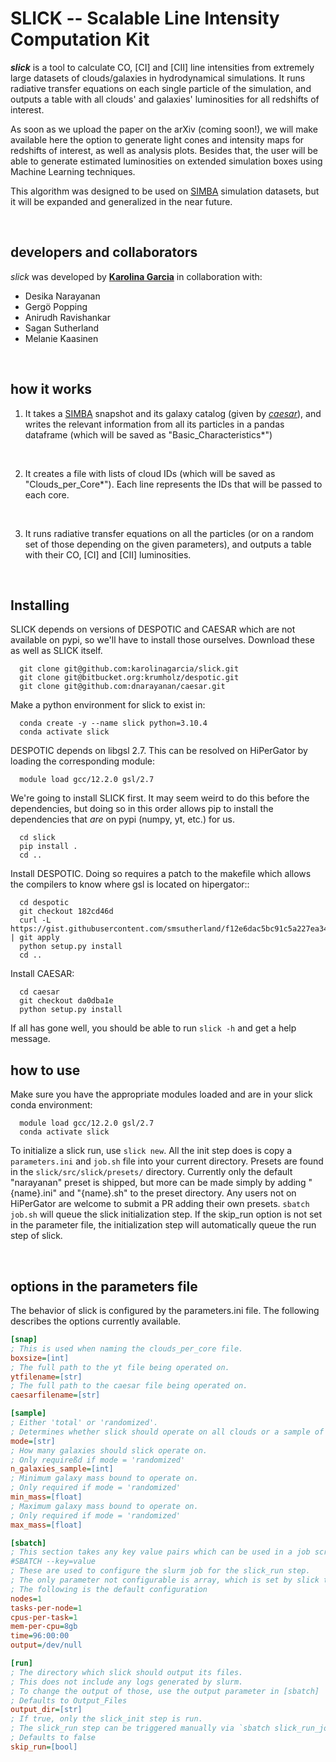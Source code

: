 # SLICK -- Scalable Line Intensity Computation Kit

**_slick_** is a tool to calculate CO, [CI] and [CII] line intensities from extremely large datasets of clouds/galaxies in hydrodynamical simulations. It runs radiative transfer equations on each single particle of the simulation, and outputs a table with all clouds' and galaxies' luminosities for all redshifts of interest.

As soon as we upload the paper on the arXiv (coming soon!), we will make available here the option to generate light cones and intensity maps for redshifts of interest, as well as analysis plots. Besides that, the user will be able to generate estimated luminosities on extended simulation boxes using Machine Learning techniques.

This algorithm was designed to be used on [SIMBA](http://simba.roe.ac.uk/) simulation datasets, but it will be expanded and generalized in the near future.

<br>

## developers and collaborators

*slick* was developed by **[Karolina Garcia](https://karolinagarcia.github.io/)** in collaboration with:
- Desika Narayanan
- Gergö Popping
- Anirudh Ravishankar
- Sagan Sutherland
- Melanie Kaasinen

<br>

## how it works

1) It takes a [SIMBA](http://simba.roe.ac.uk/) snapshot and its galaxy catalog (given by *[caesar](https://caesar.readthedocs.io/en/latest/)*), and writes the relevant information from all its particles in a pandas dataframe (which will be saved as "Basic_Characteristics*")

<br>

2) It creates a file with lists of cloud IDs (which will be saved as "Clouds_per_Core*"). Each line represents the IDs that will be passed to each core.

<br>

3) It runs radiative transfer equations on all the particles (or on a random set of those depending on the given parameters), and outputs a table with their CO, [CI] and [CII] luminosities.

<br>

## Installing

SLICK depends on versions of DESPOTIC and CAESAR which are not available on pypi, so we'll have to install those ourselves.
Download these as well as SLICK itself.
```
  git clone git@github.com:karolinagarcia/slick.git
  git clone git@bitbucket.org:krumholz/despotic.git
  git clone git@github.com:dnarayanan/caesar.git
```

Make a python environment for slick to exist in:
```
  conda create -y --name slick python=3.10.4
  conda activate slick
```

DESPOTIC depends on libgsl 2.7. 
This can be resolved on HiPerGator by loading the corresponding module:
```
  module load gcc/12.2.0 gsl/2.7
```

We're going to install SLICK first.
It may seem weird to do this before the dependencies, but doing so in this order allows pip to install the dependencies that *are* on pypi (numpy, yt, etc.) for us.
```
  cd slick
  pip install .
  cd ..
```

Install DESPOTIC.
Doing so requires a patch to the makefile which allows the compilers to know where gsl is located on hipergator::
```
  cd despotic
  git checkout 182cd46d
  curl -L https://gist.githubusercontent.com/smsutherland/f12e6dac5bc91c5a227ea349dcce9098/raw/ | git apply
  python setup.py install
  cd ..
```

Install CAESAR:
```
  cd caesar
  git checkout da0dba1e
  python setup.py install
```

If all has gone well, you should be able to run ``slick -h`` and get a help message.


## how to use

Make sure you have the appropriate modules loaded and are in your slick conda environment:
```
  module load gcc/12.2.0 gsl/2.7
  conda activate slick
```

To initialize a slick run, use ``slick new``.
All the init step does is copy a ``parameters.ini`` and ``job.sh`` file into your current directory.
Presets are found in the ``slick/src/slick/presets/`` directory.
Currently only the default "narayanan" preset is shipped, but more can be made simply by adding "{name}.ini" and "{name}.sh" to the preset directory.
Any users not on HiPerGator are welcome to submit a PR adding their own presets.
``sbatch job.sh`` will queue the slick initialization step.
If the skip_run option is not set in the parameter file, the initialization step will automatically queue the run step of slick.

<br>

## options in the parameters file

The behavior of slick is configured by the parameters.ini file. The following describes the options currently available.
```ini
[snap]
; This is used when naming the clouds_per_core file.
boxsize=[int]
; The full path to the yt file being operated on.
ytfilename=[str]
; The full path to the caesar file being operated on.
caesarfilename=[str]

[sample]
; Either 'total' or 'randomized'.
; Determines whether slick should operate on all clouds or a sample of clouds.
mode=[str]
; How many galaxies should slick operate on.
; Only requireßd if mode = 'randomized'
n_galaxies_sample=[int]
; Minimum galaxy mass bound to operate on.
; Only required if mode = 'randomized'
min_mass=[float]
; Maximum galaxy mass bound to operate on.
; Only required if mode = 'randomized'
max_mass=[float]

[sbatch]
; This section takes any key value pairs which can be used in a job script as 
#SBATCH --key=value
; These are used to configure the slurm job for the slick_run step.
; The only parameter not configurable is array, which is set by slick to match the number of runs being prepared.
; The following is the default configuration
nodes=1
tasks-per-node=1
cpus-per-task=1
mem-per-cpu=8gb
time=96:00:00
output=/dev/null

[run]
; The directory which slick should output its files.
; This does not include any logs generated by slurm.
; To change the output of those, use the output parameter in [sbatch]
; Defaults to Output_Files
output_dir=[str]
; If true, only the slick_init step is run.
; The slick_run step can be triggered manually via `sbatch slick_run_jobscript.sh`
; Defaults to false
skip_run=[bool]
```
